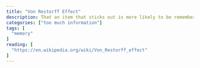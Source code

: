 ```yaml
---
title: "Von Restorff Effect"
description: That an item that sticks out is more likely to be remembered than other items."
categories: ["too much information"]
tags: [
  "memory"
]
reading: [
  "https://en.wikipedia.org/wiki/Von_Restorff_effect"
]
---
```


